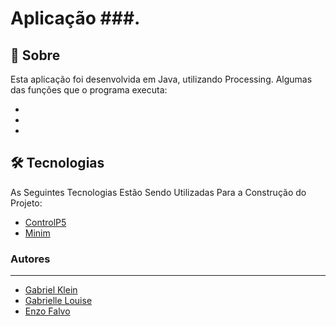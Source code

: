 #  Aplicação ###.

## 📖 Sobre
Esta aplicação foi desenvolvida em Java, utilizando Processing. Algumas das funções que o programa executa:
<!--ts-->
   * 
   * 
   * 
<!--te-->
 

## 🛠 Tecnologias

As Seguintes Tecnologias Estão Sendo Utilizadas Para a Construção do Projeto:

- [ControlP5](http://www.sojamo.de/libraries/controlP5/)
- [Minim](http://code.compartmental.net/tools/minim/)


### Autores
--- 
- [Gabriel Klein](https://github.com/gamarchklein)
- [Gabrielle Louise](https://github.com/gabrielle-louise)
- [Enzo Falvo](https://github.com/enzofalvo)

